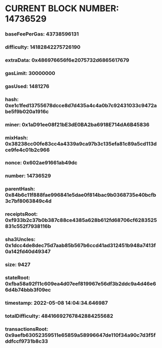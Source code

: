 # CURRENT BLOCK NUMBER: 14736529

### baseFeePerGas: 43738596131
### difficulty: 14182842275726190
### extraData: 0x486976656f6e2075732d6865617679
### gasLimit: 30000000
### gasUsed: 1481276
### hash: 0xe1c1fed13755678dcce8d7d435a4c4a0b7c92431033c9472abe5f9b020a1916c
### miner: 0x1aD91ee08f21bE3dE0BA2ba6918E714dA6B45836
### mixHash: 0x38238cc00fe83cc4a4339a9ca97b3c135efa81c89a5cd113dce9fe4c01b2c966
### nonce: 0x602ae91661ab49dc
### number: 14736529
### parentHash: 0x84b6c11f888fae996841e5dae0f814bac9b0368735e40bcfb3c7bf8063849c4d
### receiptsRoot: 0xf933b2c37b0b387c88ce4385a628b612fd68706cf6283525831c552f7938116b
### sha3Uncles: 0x1dcc4de8dec75d7aab85b567b6ccd41ad312451b948a7413f0a142fd40d49347
### size: 9427
### stateRoot: 0xfba58a92f11c609ea4d07eef819967e56df3b2ddc9a4d46e66d4b74bbb3f09ec
### timestamp: 2022-05-08 14:04:34.646987
### totalDifficulty: 48416692767842884255682
### transactionsRoot: 0x9aefb63052359511e65859a58996647de110f34a90c7d3f5fddfccf9731b8c33

